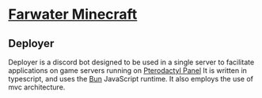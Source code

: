 # [Farwater Minecraft](https://farwater.de/)

## Deployer
Deployer is a discord bot designed to be used in a single server to facilitate applications on game servers running on [Pterodactyl Panel](https://pterodactyl.io/)
It is written in typescript, and uses the [Bun](https://bun.sh) JavaScript runtime.
It also employs the use of mvc architecture.
